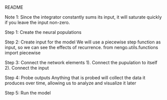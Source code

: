 README

Note 1: Since the integrator constantly sums its input, it will saturate quickly if you leave the input non-zero.

Step 1: Create the neural populations

Step 2: Create input for the model
        We will use a piecewise step function as input, so we can see the effects of recurrence.
        from nengo.utils.functions import piecewise
        
Step 3: Connect the network elements
          1). Connect the pupulation to itself
          2). Connect the input
          
Step 4: Probe outputs
        Anything that is probed will collect the data it produces over time, allowing us to analyze and visualize it later
        
Step 5: Run the model
